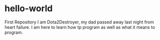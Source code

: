 # hello-world
First Repository
I am Dota2Destroyer, my dad passed away last night from heart failure. I am here to learn how tp program as well as what it means to program.
